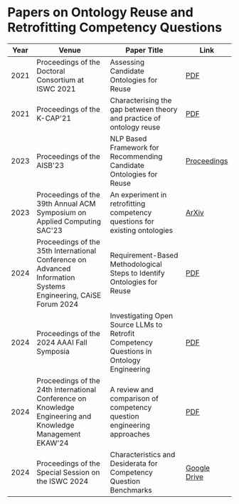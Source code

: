 # Papers on Ontology Reuse and Retrofitting Competency Questions

| Year | Venue | Paper Title | Link |
|------|-------|-------------|------|
| 2021 | Proceedings of the Doctoral Consortium at ISWC 2021 | Assessing Candidate Ontologies for Reuse | [PDF](https://ceur-ws.org/Vol-3005/09paper.pdf) |
| 2021 | Proceedings of the  K-CAP'21 | Characterising the gap between theory and practice of ontology reuse | [PDF](https://dl.acm.org/doi/10.1145/3460210.3493568) |
| 2023 | Proceedings of the AISB'23 | NLP Based Framework for Recommending Candidate Ontologies for Reuse | [Proceedings](https://aisb.org.uk/convention-proceedings/) |
| 2023 | Proceedings of the 39th Annual ACM Symposium on Applied Computing SAC'23| An experiment in retrofitting competency questions for existing ontologies | [ArXiv](https://arxiv.org/abs/2311.05662) |
| 2024 | Proceedings of the 35th International Conference on Advanced Information Systems Engineering, CAiSE Forum 2024 | Requirement-Based Methodological Steps to Identify Ontologies for Reuse | [PDF](https://livrepository.liverpool.ac.uk/3181826/1/Caise2024-2.pdf) |
| 2024 | Proceedings of the 2024 AAAI Fall Symposia  | Investigating Open Source LLMs to Retrofit Competency Questions in Ontology Engineering | [PDF](https://livrepository.liverpool.ac.uk/3184941/) |
| 2024 | Proceedings of the 24th International Conference on Knowledge Engineering and Knowledge Management EKAW'24 | A review and comparison of competency question engineering approaches | [PDF](https://livrepository.liverpool.ac.uk/3184940/) |
| 2024 |  Proceedings of the Special Session on the ISWC 2024  | Characteristics and Desiderata for Competency Question Benchmarks | [Google Drive](https://drive.google.com/file/d/1nqt5oWV4xGkqk8w1k_IASOH66IVZgsGv/view) |

